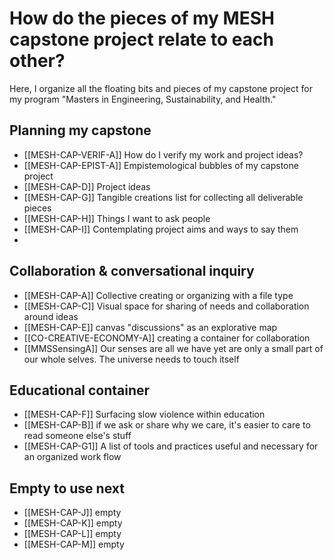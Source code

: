 # How do the pieces of my MESH capstone project relate to each other?
Here, I organize all the floating bits and pieces of my capstone project for my program "Masters in Engineering, Sustainability, and Health."

## Planning my capstone
- [[MESH-CAP-VERIF-A]] How do I verify my work and project ideas?
- [[MESH-CAP-EPIST-A]] Empistemological bubbles of my capstone project
- [[MESH-CAP-D]] Project ideas
- [[MESH-CAP-G]] Tangible creations list for collecting all deliverable pieces
- [[MESH-CAP-H]] Things I want to ask people
- [[MESH-CAP-I]] Contemplating project aims and ways to say them
- 
## Collaboration & conversational inquiry
- [[MESH-CAP-A]] Collective creating or organizing with a file type  
- [[MESH-CAP-C]] Visual space for sharing of needs and collaboration around ideas 
- [[MESH-CAP-E]] canvas "discussions" as an explorative map
- [[CO-CREATIVE-ECONOMY-A]] creating a container for collaboration 
- [[MMSSensingA]] Our senses are all we have yet are only a small part of our whole selves. The universe needs to touch itself

## Educational container 
- [[MESH-CAP-F]] Surfacing slow violence within education
- [[MESH-CAP-B]] if we ask or share why we care, it's easier to care to read someone else's stuff 
- [[MESH-CAP-G1]] A list of tools and practices useful and necessary for an organized work flow


## Empty to use next
- [[MESH-CAP-J]] empty
- [[MESH-CAP-K]] empty
- [[MESH-CAP-L]] empty
- [[MESH-CAP-M]] empty









